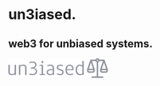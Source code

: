 # un3iased.
## web3 for unbiased systems.
![Alt text](https://github.com/7moodev/un3iased./blob/360d9175d5df2a37bbda1ff8eb2e8de9c907e3cb/un3iased-high-resolution-logo-transparent%20(1).png)
